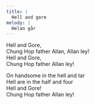 ```yaml
---
title: |
  Hell and gore
melody: |
  Helan går
---
```

Hell and Gore,   
Chung Hop father Allan, Allan ley!   
Hell and Gore,   
Chung Hop father Allan ley!

On handsome in the hell and tar   
Hell are in the half and four   
Hell and Gore!   
Chung Hop father Allan ley!